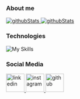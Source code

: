 ### About me
<p>
    <a href="https://github.com/MicheleRabesco/github-readme-stats">
        <img style="text-align:center;" alt="githubStats" src="https://github-readme-stats-nu-self-16.vercel.app/api?username=MicheleRabesco&count_private=true&show_icons=true&theme=gruvbox&hide_border=true" />
    </a>
    <a href="https://github.com/MicheleRabesco/github-readme-stats/api/top-langs">
        <img style="text-align:center;" alt="githubStats" src="https://github-readme-stats-nu-self-16.vercel.app/api/top-langs/?username=MicheleRabesco&layout=compact&theme=gruvbox&hide_border=true&langs_count=10" />
    </a>
</p>

### Technologies
![My Skills](https://skillicons.dev/icons?i=idea,eclipse,vscode,androidstudio,mongodb,raspberrypi,arduino,)


### Social Media
<p>
    <a href="https://www.linkedin.com/in/michelerabesco/">
        <img alt="linkedin" height="50" src="https://skillicons.dev/icons?i=linkedin"/>
    </a>
    <a href="https://www.instagram.com/michelerabesco/">
        <img alt="instagram" height="50" src="https://skillicons.dev/icons?i=instagram"/>
    </a>
    <a href="https://github.com/MicheleRabesco">
        <img alt="github" height="50" src="https://skillicons.dev/icons?i=github"/>
    </a>
</p>

<!---
### Wakatime Stats
<a href="https://github.com/MicheleRabesco/github-readme-stats">
  <img style="text-align:center;" alt="wakatime" src="https://github-readme-stats-nu-self-16.vercel.app/api/wakatime?username=@MicheleRabesco&v=2
&langs_count=15&hide_border=true&theme=gruvbox&hide=markdown, gitignore file, eclipse, idea_module, properties, git&layout=compact"/>
</a>
--->
